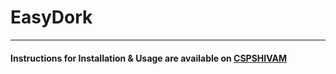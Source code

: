 # EasyDork 
-----------------------------
#### Instructions for Installation & Usage are available on [CSPSHIVAM](https://www.cspshivam.com/easydork)
